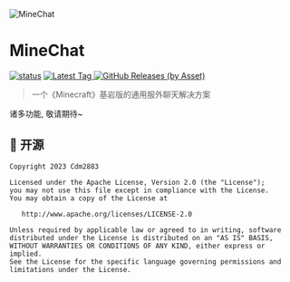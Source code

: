 ![MineChat](https://socialify.git.ci/Cdm2883/MineChat/image?description=1&font=Inter&forks=1&issues=1&logo=https%3A%2F%2Fgithub.com%2FCdm2883%2FMineChat%2Fblob%2Fmaster%2Flogo_256x256.png%3Fraw%3Dtrue&name=1&owner=1&pattern=Brick%20Wall&pulls=1&stargazers=1&theme=Auto)
# MineChat
[![status](https://img.shields.io/github/actions/workflow/status/Cdm2883/MineChat/build.yml?style=for-the-badge)](https://github.com/Cdm2883/MineChat/actions)
[
![Latest Tag](https://img.shields.io/github/v/tag/Cdm2883/MineChat?label=LATEST%20TAG&style=for-the-badge)
![GitHub Releases (by Asset)](https://img.shields.io/github/downloads/Cdm2883/MineChat/latest/total?style=for-the-badge)
](https://github.com/Cdm2883/MineChat/releases/latest)
> 一个《Minecraft》基岩版的通用服外聊天解决方案

诸多功能, 敬请期待~

## 🎈 开源
```
Copyright 2023 Cdm2883

Licensed under the Apache License, Version 2.0 (the "License");
you may not use this file except in compliance with the License.
You may obtain a copy of the License at

   http://www.apache.org/licenses/LICENSE-2.0

Unless required by applicable law or agreed to in writing, software
distributed under the License is distributed on an "AS IS" BASIS,
WITHOUT WARRANTIES OR CONDITIONS OF ANY KIND, either express or implied.
See the License for the specific language governing permissions and
limitations under the License.
```